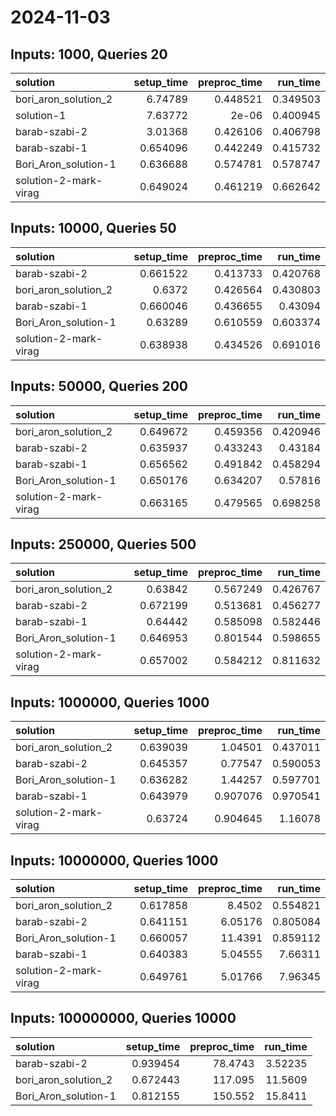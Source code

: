 # 2024-11-03

## Inputs: 1000, Queries 20

| solution              |   setup_time |   preproc_time |   run_time |
|:----------------------|-------------:|---------------:|-----------:|
| bori_aron_solution_2  |     6.74789  |       0.448521 |   0.349503 |
| solution-1            |     7.63772  |       2e-06    |   0.400945 |
| barab-szabi-2         |     3.01368  |       0.426106 |   0.406798 |
| barab-szabi-1         |     0.654096 |       0.442249 |   0.415732 |
| Bori_Aron_solution-1  |     0.636688 |       0.574781 |   0.578747 |
| solution-2-mark-virag |     0.649024 |       0.461219 |   0.662642 |

## Inputs: 10000, Queries 50

| solution              |   setup_time |   preproc_time |   run_time |
|:----------------------|-------------:|---------------:|-----------:|
| barab-szabi-2         |     0.661522 |       0.413733 |   0.420768 |
| bori_aron_solution_2  |     0.6372   |       0.426564 |   0.430803 |
| barab-szabi-1         |     0.660046 |       0.436655 |   0.43094  |
| Bori_Aron_solution-1  |     0.63289  |       0.610559 |   0.603374 |
| solution-2-mark-virag |     0.638938 |       0.434526 |   0.691016 |

## Inputs: 50000, Queries 200

| solution              |   setup_time |   preproc_time |   run_time |
|:----------------------|-------------:|---------------:|-----------:|
| bori_aron_solution_2  |     0.649672 |       0.459356 |   0.420946 |
| barab-szabi-2         |     0.635937 |       0.433243 |   0.43184  |
| barab-szabi-1         |     0.656562 |       0.491842 |   0.458294 |
| Bori_Aron_solution-1  |     0.650176 |       0.634207 |   0.57816  |
| solution-2-mark-virag |     0.663165 |       0.479565 |   0.698258 |

## Inputs: 250000, Queries 500

| solution              |   setup_time |   preproc_time |   run_time |
|:----------------------|-------------:|---------------:|-----------:|
| bori_aron_solution_2  |     0.63842  |       0.567249 |   0.426767 |
| barab-szabi-2         |     0.672199 |       0.513681 |   0.456277 |
| barab-szabi-1         |     0.64442  |       0.585098 |   0.582446 |
| Bori_Aron_solution-1  |     0.646953 |       0.801544 |   0.598655 |
| solution-2-mark-virag |     0.657002 |       0.584212 |   0.811632 |

## Inputs: 1000000, Queries 1000

| solution              |   setup_time |   preproc_time |   run_time |
|:----------------------|-------------:|---------------:|-----------:|
| bori_aron_solution_2  |     0.639039 |       1.04501  |   0.437011 |
| barab-szabi-2         |     0.645357 |       0.77547  |   0.590053 |
| Bori_Aron_solution-1  |     0.636282 |       1.44257  |   0.597701 |
| barab-szabi-1         |     0.643979 |       0.907076 |   0.970541 |
| solution-2-mark-virag |     0.63724  |       0.904645 |   1.16078  |

## Inputs: 10000000, Queries 1000

| solution              |   setup_time |   preproc_time |   run_time |
|:----------------------|-------------:|---------------:|-----------:|
| bori_aron_solution_2  |     0.617858 |        8.4502  |   0.554821 |
| barab-szabi-2         |     0.641151 |        6.05176 |   0.805084 |
| Bori_Aron_solution-1  |     0.660057 |       11.4391  |   0.859112 |
| barab-szabi-1         |     0.640383 |        5.04555 |   7.66311  |
| solution-2-mark-virag |     0.649761 |        5.01766 |   7.96345  |

## Inputs: 100000000, Queries 10000

| solution             |   setup_time |   preproc_time |   run_time |
|:---------------------|-------------:|---------------:|-----------:|
| barab-szabi-2        |     0.939454 |        78.4743 |    3.52235 |
| bori_aron_solution_2 |     0.672443 |       117.095  |   11.5609  |
| Bori_Aron_solution-1 |     0.812155 |       150.552  |   15.8411  |